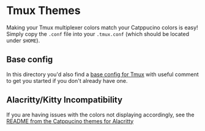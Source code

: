 # Tmux Themes

Making your Tmux multiplexer colors match your Catppucino colors is easy! Simply copy the `.conf` file into your `.tmux.conf` (which should be located under `$HOME`).

## Base config

In this directory you'd also find a [base config for Tmux](<pending>) with useful comment to get you started if you don't already have one. 

## Alacritty/Kitty Incompatibility

If you are having issues with the colors not displaying accordingly, see the [README from the Catppucino themes for Alacritty](https://github.com/Pocco81/Catppuccino.nvim/tree/main/extra/alacritty)
